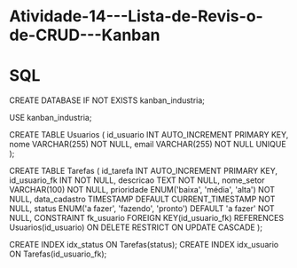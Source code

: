 # Atividade-14---Lista-de-Revis-o-de-CRUD---Kanban


# SQL

CREATE DATABASE IF NOT EXISTS kanban_industria;

USE kanban_industria;

CREATE TABLE Usuarios (
    id_usuario INT AUTO_INCREMENT PRIMARY KEY,
    nome VARCHAR(255) NOT NULL,
    email VARCHAR(255) NOT NULL UNIQUE
);

CREATE TABLE Tarefas (
    id_tarefa INT AUTO_INCREMENT PRIMARY KEY,
    id_usuario_fk INT NOT NULL,
    descricao TEXT NOT NULL,
    nome_setor VARCHAR(100) NOT NULL,
    prioridade ENUM('baixa', 'média', 'alta') NOT NULL,
    data_cadastro TIMESTAMP DEFAULT CURRENT_TIMESTAMP NOT NULL,
    status ENUM('a fazer', 'fazendo', 'pronto') DEFAULT 'a fazer' NOT NULL,
    CONSTRAINT fk_usuario
        FOREIGN KEY(id_usuario_fk) 
        REFERENCES Usuarios(id_usuario)
        ON DELETE RESTRICT
        ON UPDATE CASCADE
);

CREATE INDEX idx_status ON Tarefas(status);
CREATE INDEX idx_usuario ON Tarefas(id_usuario_fk);

